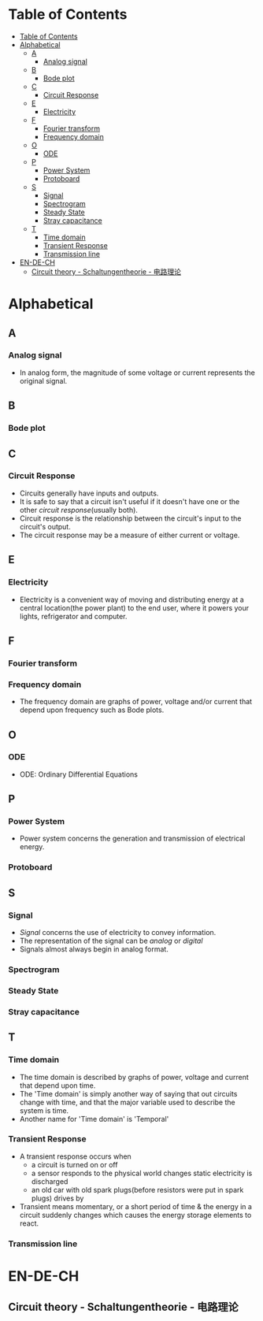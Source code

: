 # Table of Contents
- [Table of Contents](#table-of-contents)
- [Alphabetical](#alphabetical)
  - [A](#a)
    - [Analog signal](#analog-signal)
  - [B](#b)
    - [Bode plot](#bode-plot)
  - [C](#c)
    - [Circuit Response](#circuit-response)
  - [E](#e)
    - [Electricity](#electricity)
  - [F](#f)
    - [Fourier transform](#fourier-transform)
    - [Frequency domain](#frequency-domain)
  - [O](#o)
    - [ODE](#ode)
  - [P](#p)
    - [Power System](#power-system)
    - [Protoboard](#protoboard)
  - [S](#s)
    - [Signal](#signal)
    - [Spectrogram](#spectrogram)
    - [Steady State](#steady-state)
    - [Stray capacitance](#stray-capacitance)
  - [T](#t)
    - [Time domain](#time-domain)
    - [Transient Response](#transient-response)
    - [Transmission line](#transmission-line)
- [EN-DE-CH](#en-de-ch)
  - [Circuit theory - Schaltungentheorie - 电路理论](#circuit-theory---schaltungentheorie---电路理论)
# Alphabetical
## A
### Analog signal
- In analog form, the magnitude of some voltage or current represents the original signal.
## B
### Bode plot
## C
### Circuit Response
- Circuits generally have inputs and outputs.
- It is safe to say that a circuit isn't useful if it doesn't have one or the other *circuit response*(usually both).
- Circuit response is the relationship between the circuit's input to the circuit's output.
- The circuit response may be a measure of either current or voltage.
## E
### Electricity
- Electricity is a convenient way of moving and distributing energy at a central location(the power plant) to the end user, where it powers your lights, refrigerator and computer.
## F
### Fourier transform
### Frequency domain
- The frequency domain are graphs of power, voltage and/or current that depend upon frequency such as Bode plots.
## O 
### ODE
- ODE: Ordinary Differential Equations
## P
### Power System
- Power system concerns the generation and transmission of electrical energy.
### Protoboard
## S
### Signal
- *Signal* concerns the use of electricity to convey information. 
- The representation of the signal can be *analog* or *digital*
- Signals almost always begin in analog format.

### Spectrogram
### Steady State
### Stray capacitance
## T
### Time domain
- The time domain is described by graphs of power, voltage and current that depend upon time. 
- The 'Time domain' is simply another way of saying that out circuits change with time, and that the major variable used to describe the system is time.
- Another name for 'Time domain' is 'Temporal'
### Transient Response
- A transient response occurs when
  - a circuit is turned on or off
  - a sensor responds to the physical world changes static electricity is discharged
  - an old car with old spark plugs(before resistors were put in spark plugs) drives by
- Transient means momentary, or a short period of time & the energy in a circuit suddenly changes which causes the energy storage elements to react.
### Transmission line
# EN-DE-CH
## Circuit theory - Schaltungentheorie - 电路理论